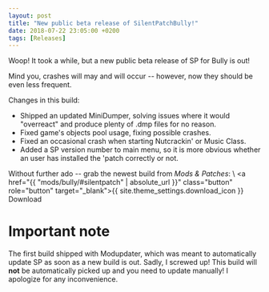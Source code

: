 ```yaml
---
layout: post
title: "New public beta release of SilentPatchBully!"
date: 2018-07-22 23:05:00 +0200
tags: [Releases]
---
```


Woop! It took a while, but a new public beta release of SP for Bully is out!

Mind you, crashes will may and will occur -- however, now they should be even less frequent.

Changes in this build:
- Shipped an updated MiniDumper, solving issues where it would "overreact" and produce plenty of .dmp files for no reason.
- Fixed game's objects pool usage, fixing possible crashes.
- Fixed an occasional crash when starting Nutcrackin' or Music Class.
- Added a SP version number to main menu, so it is more obvious whether an user has installed the 'patch correctly or not.

Without further ado -- grab the newest build from *Mods & Patches*: \\
<a href="{{ "mods/bully/#silentpatch" | absolute_url }}" class="button" role="button" target="_blank">{{ site.theme_settings.download_icon }} Download</a>

# Important note

The first build shipped with Modupdater, which was meant to automatically update SP as soon as a new build is out.
Sadly, I screwed up! This build will **not** be automatically picked up and you need to update manually!
I apologize for any inconvenience.
